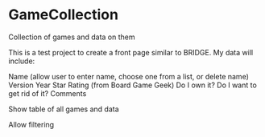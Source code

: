 # GameCollection

Collection of games and data on them

This is a test project to create a front page similar to BRIDGE. My data will include:

Name (allow user to enter name, choose one from a list, or delete name) 
Version 
Year 
Star Rating (from Board Game Geek) 
Do I own it? 
Do I want to get rid of it? 
Comments

Show table of all games and data 

Allow filtering
